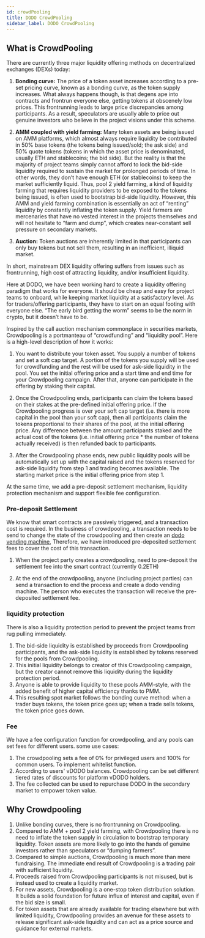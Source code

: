 ```yaml
---
id: crowdPooling
title: DODO CrowdPooling
sidebar_label: DODO CrowdPooling
---
```


## What is CrowdPooling

There are currently three major liquidity offering methods on decentralized exchanges (DEXs) today:

1. **Bonding curve:** The price of a token asset increases according to a pre-set pricing curve, known as a bonding curve, as the token supply increases. What always happens though, is that degens ape into contracts and frontrun everyone else, getting tokens at obscenely low prices. This frontrunning leads to large price discrepancies among participants. As a result, speculators are usually able to price out genuine investors who believe in the project visions under this scheme.

2. **AMM coupled with yield farming:** Many token assets are being issued on AMM platforms, which almost always require liquidity be contributed in 50% base tokens (the tokens being issued/sold; the ask side) and 50% quote tokens (tokens in which the asset price is denominated, usually ETH and stablecoins; the bid side). But the reality is that the majority of project teams simply cannot afford to lock the bid-side liquidity required to sustain the market for prolonged periods of time. In other words, they don’t have enough ETH (or stablecoins) to keep the market sufficiently liquid. Thus, pool 2 yield farming, a kind of liquidity farming that requires liquidity providers to be exposed to the tokens being issued, is often used to bootstrap bid-side liquidity. However, this AMM and yield farming combination is essentially an act of “renting” liquidity by constantly inflating the token supply. Yield farmers are mercenaries that have no vested interest in the projects themselves and will not hesitate to “farm and dump”, which creates near-constant sell pressure on secondary markets.

3. **Auction:** Token auctions are inherently limited in that participants can only buy tokens but not sell them, resulting in an inefficient, illiquid market.

In short, mainstream DEX liquidity offering suffers from issues such as frontrunning, high cost of attracting liquidity, and/or insufficient liquidity.

Here at DODO, we have been working hard to create a liquidity offering paradigm that works for everyone. It should be cheap and easy for project teams to onboard, while keeping market liquidity at a satisfactory level. As for traders/offering participants, they have to start on an equal footing with everyone else. “The early bird getting the worm” seems to be the norm in crypto, but it doesn’t have to be.

Inspired by the call auction mechanism commonplace in securities markets, Crowdpooling is a portmanteau of “crowdfunding” and “liquidity pool”. Here is a high-level description of how it works:

1. You want to distribute your token asset. You supply a number of tokens and set a soft cap target. A portion of the tokens you supply will be used for crowdfunding and the rest will be used for ask-side liquidity in the pool. You set the initial offering price and a start time and end time for your Crowdpooling campaign. After that, anyone can participate in the offering by staking their capital.

2. Once the Crowdpooling ends, participants can claim the tokens based on their stakes at the pre-defined initial offering price. If the Crowdpooling progress is over your soft cap target (i.e. there is more capital in the pool than your soft cap), then all participants claim the tokens proportional to their shares of the pool, at the initial offering price. Any difference between the amount participants staked and the actual cost of the tokens (i.e. initial offering price * the number of tokens actually received) is then refunded back to participants.

3. After the Crowdpooling phase ends, new public liquidity pools will be automatically set up with the capital raised and the tokens reserved for ask-side liquidity from step 1 and trading becomes available. The starting market price is the initial offering price from step 1.

At the same time, we add a pre-deposit settlement mechanism, liquidity protection mechanism and support flexible fee configuration.


### Pre-deposit Settlement

We know that smart contracts are passively triggered, and a transaction cost is required. In the business of crowdpooling, a transaction needs to be send to change the state of the crowdpooling and then create an [dodo vending machine](./publicPool), Therefore, we have introduced pre-deposited settlement fees to cover the cost of this transaction.

1. When the project party creates a crowdpooling, need to pre-deposit the settlement fee into the smart contract  (currently 0.2ETH)

2. At the end of the crowdpooling, anyone (including project parties) can send a transaction to end the process and create a dodo vending machine. The person who executes the transaction will receive the pre-deposited settlement fee.

### liquidity protection

There is also a liquidity protection period to prevent the project teams from rug pulling immediately.

1. The bid-side liquidity is established by proceeds from Crowdpooling participants, and the ask-side liquidity is established by tokens reserved for the pools from Crowdpooling.
2. This initial liquidity belongs to creator of this Crowdpooling campaign, but the creator cannot remove this liquidity during the liquidity protection period.
3. Anyone is able to provide liquidity to these pools AMM-style, with the added benefit of higher capital efficiency thanks to PMM.
4. This resulting spot market follows the bonding curve method: when a trader buys tokens, the token price goes up; when a trade sells tokens, the token price goes down.

### Fee

We have a fee configuration function for crowdpooling, and any pools can set fees for different users. some use cases:

1. The crowdpooling sets a fee of 0% for privileged users and 100% for common users. To implement whitelist function.
2. According to users' vDODO balances. Crowdpooling can be set different tiered rates of discounts for platform vDODO holders.
3. The fee collected can be used to repurchase DODO in the secondary market to empower token value.


## Why Crowdpooling

1. Unlike bonding curves, there is no frontrunning on Crowdpooling.
2. Compared to AMM + pool 2 yield farming, with Crowdpooling there is no need to inflate the token supply in circulation to bootstrap temporary liquidity. Token assets are more likely to go into the hands of genuine investors rather than speculators or “dumping farmers”.
3. Compared to simple auctions, Crowdpooling is much more than mere fundraising. The immediate end result of Crowdpooling is a trading pair with sufficient liquidity.
4. Proceeds raised from Crowdpooling participants is not misused, but is instead used to create a liquidity market.
5. For new assets, Crowdpooling is a one-stop token distribution solution. It builds a solid foundation for future influx of interest and capital, even if the bid size is small.
6. For token assets that are already available for trading elsewhere but with limited liquidity, Crowdpooling provides an avenue for these assets to release significant ask-side liquidity and can act as a price source and guidance for external markets.

